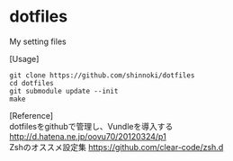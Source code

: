 dotfiles
========

My setting files

[Usage]
```
git clone https://github.com/shinnoki/dotfiles  
cd dotfiles  
git submodule update --init
make
```

[Reference]  
dotfilesをgithubで管理し、Vundleを導入する <http://d.hatena.ne.jp/oovu70/20120324/p1>  
Zshのオススメ設定集 <https://github.com/clear-code/zsh.d>

